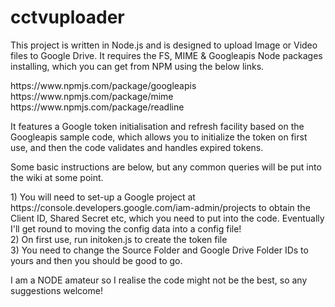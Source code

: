 # cctvuploader
<P>
This project is written in Node.js and is designed to upload Image or Video files to Google Drive. It requires the FS, MIME & Googleapis Node packages installing, which you can get from NPM using the below links. 
</P>
<p>
https://www.npmjs.com/package/googleapis<BR/>
https://www.npmjs.com/package/mime<BR/>
https://www.npmjs.com/package/readline<BR/>
</P>
<p>
It features a Google token initialisation and refresh facility based on the Googleapis sample code, which allows you to initialize the token on first use, and then the code validates and handles expired tokens.
</P>
<p>
Some basic instructions are below, but any common queries will be put into the wiki at some point.
</P>
<p>
1) You will need to set-up a Google project at https://console.developers.google.com/iam-admin/projects to obtain the Client ID, Shared Secret etc, which you need to put into the code. Eventually I'll get round to moving the config data into a config file!<BR/>
2) On first use, run initoken.js to create the token file<BR/>
3) You need to change the Source Folder and Google Drive Folder IDs to yours and then you should be good to go.
</P>
<p>
I am a NODE amateur so I realise the code might not be the best, so any suggestions welcome!
</P>
